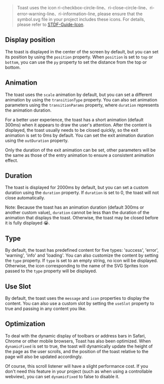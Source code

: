 > Toast uses the icon ri-checkbox-circle-line、ri-close-circle-line、ri-error-warning-line、ri-information-line, please ensure that the symbol.svg file in your project includes these icons. For details, please refer to [STDF-Guide-Icon](https://stdf.design/#/guide/icon).

## Display position

The toast is displayed in the center of the screen by default, but you can set its position by using the `position` property. When `position` is set to `top` or `bottom`, you can use the `py` property to set the distance from the top or bottom.

## Animation

The toast uses the `scale` animation by default, but you can set a different animation by using the `transitionType` property. You can also set animation parameters using the `transitionParams` property, where `duration` represents the animation duration.

For a better user experience, the toast has a short animation (default 300ms) when it appears to draw the user's attention. After the content is displayed, the toast usually needs to be closed quickly, so the exit animation is set to 0ms by default. You can set the exit animation duration using the `outDuration` property.

Only the duration of the exit animation can be set, other parameters will be the same as those of the entry animation to ensure a consistent animation effect.

## Duration

The toast is displayed for 2000ms by default, but you can set a custom duration using the `duration` property. If `duration` is set to 0, the toast will not close automatically.

Note: Because the toast has an animation duration (default 300ms or another custom value), `duration` cannot be less than the duration of the animation that displays the toast. Otherwise, the toast may be closed before it is fully displayed 😭.

## Type

By default, the toast has predefined content for five types: 'success', 'error', 'warning', 'info' and 'loading'. You can also customize the content by setting the `type` property. If `type` is set to an empty string, no icon will be displayed. Otherwise, the icon corresponding to the name of the SVG Sprites Icon passed to the `type` property will be displayed.

## Use Slot

By default, the toast uses the `message` and `icon` properties to display the content. You can also use a custom slot by setting the `useSlot` property to true and passing in any content you like.

## Optimization

To deal with the dynamic display of toolbars or address bars in Safari, Chrome or other mobile browsers, Toast has also been optimized. When `dynamicFixed` is set to true, the toast will dynamically update the height of the page as the user scrolls, and the position of the toast relative to the page will also be updated accordingly.

Of course, this scroll listener will have a slight performance cost. If you don't need this feature in your project (such as when using a controllable webview), you can set `dynamicFixed` to false to disable it.
